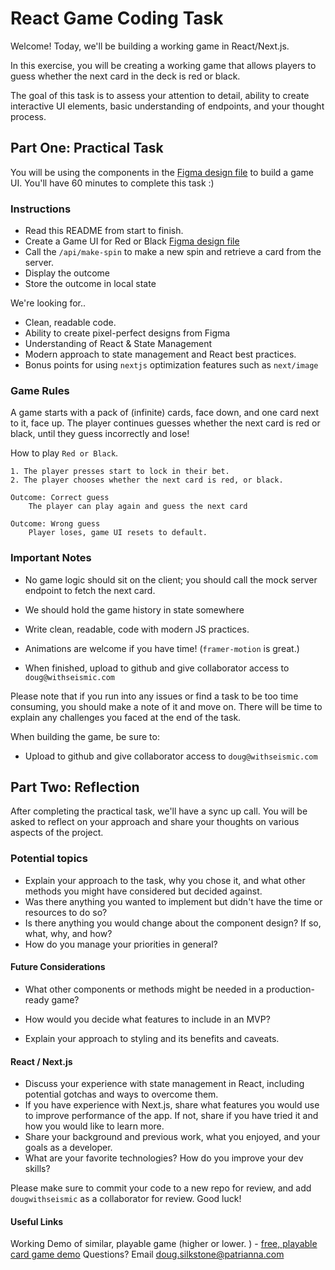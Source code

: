 # React Game Coding Task

Welcome! Today, we'll be building a working game in React/Next.js.

In this exercise, you will be creating a working game that allows players to guess whether the next card in the deck is red or black.

The goal of this task is to assess your attention to detail, ability to create interactive UI elements, basic understanding of endpoints, and your thought process.

## Part One: Practical Task

You will be using the components in the [Figma design file](https://www.figma.com/file/9pgpSp0op1eoWuMGtEHU7x/Patrianna---FE-Gaming-Task?node-id=0%3A1&t=W63yF9mNKHYfqh77-1) to build a game UI.
You'll have 60 minutes to complete this task :)

### Instructions

- Read this README from start to finish.
- Create a Game UI for Red or Black [Figma design file](https://www.figma.com/file/9pgpSp0op1eoWuMGtEHU7x/Patrianna---FE-Gaming-Task?node-id=0%3A1&t=W63yF9mNKHYfqh77-1)
- Call the `/api/make-spin` to make a new spin and retrieve a card from the server.
- Display the outcome
- Store the outcome in local state

We're looking for..

- Clean, readable code.
- Ability to create pixel-perfect designs from Figma
- Understanding of React & State Management
- Modern approach to state management and React best practices.
- Bonus points for using `nextjs` optimization features such as `next/image`

### Game Rules

A game starts with a pack of (infinite) cards, face down, and one card next to it, face up. The player continues guesses whether the next card is red or black, until they guess incorrectly and lose!

How to play `Red or Black`.

    1. The player presses start to lock in their bet.
    2. The player chooses whether the next card is red, or black.

    Outcome: Correct guess
        The player can play again and guess the next card

    Outcome: Wrong guess
        Player loses, game UI resets to default.

### Important Notes

- No game logic should sit on the client; you should call the mock server endpoint to fetch the next card.

- We should hold the game history in state somewhere
- Write clean, readable, code with modern JS practices.
- Animations are welcome if you have time! (`framer-motion` is great.)
- When finished, upload to github and give collaborator access to `doug@withseismic.com`

Please note that if you run into any issues or find a task to be too time consuming, you should make a note of it and move on. There will be time to explain any challenges you faced at the end of the task.

When building the game, be sure to:

- Upload to github and give collaborator access to `doug@withseismic.com`

## Part Two: Reflection

After completing the practical task, we'll have a sync up call. You will be asked to reflect on your approach and share your thoughts on various aspects of the project.

### Potential topics

- Explain your approach to the task, why you chose it, and what other methods you might have considered but decided against.
- Was there anything you wanted to implement but didn't have the time or resources to do so?
- Is there anything you would change about the component design? If so, what, why, and how?
- How do you manage your priorities in general?

#### Future Considerations

- What other components or methods might be needed in a production-ready game?
- How would you decide what features to include in an MVP?

- Explain your approach to styling and its benefits and caveats.

#### React / Next.js

- Discuss your experience with state management in React, including potential gotchas and ways to overcome them.
- If you have experience with Next.js, share what features you would use to improve performance of the app. If not, share if you have tried it and how you would like to learn more.
- Share your background and previous work, what you enjoyed, and your goals as a developer.
- What are your favorite technologies? How do you improve your dev skills?

Please make sure to commit your code to a new repo for review, and add `dougwithseismic` as a collaborator for review. Good luck!

#### Useful Links

Working Demo of similar, playable game (higher or lower. ) - [free, playable card game demo](https://spribe.co/games/hilo)
Questions? Email doug.silkstone@patrianna.com
